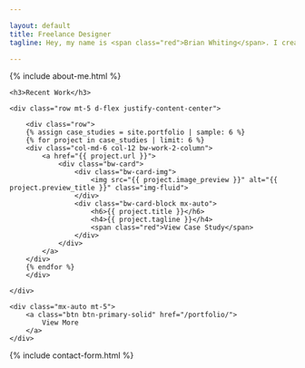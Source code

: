 ```yaml
---

layout: default
title: Freelance Designer
tagline: Hey, my name is <span class="red">Brian Whiting</span>. I create detailed, custom, modern <span class="red">high-quality designs</span> for your brand needs

---
```


{% include about-me.html %}

<div id="showcase-work" class="container p-5 text-center">
	
	<h3>Recent Work</h3>
		
	<div class="row mt-5 d-flex justify-content-center">
			
		<div class="row">
		{% assign case_studies = site.portfolio | sample: 6 %}
        {% for project in case_studies | limit: 6 %}
        <div class="col-md-6 col-12 bw-work-2-column">
            <a href="{{ project.url }}">
                <div class="bw-card">
                    <div class="bw-card-img">
                        <img src="{{ project.image_preview }}" alt="{{ project.preview_title }}" class="img-fluid">
                    </div>
                    <div class="bw-card-block mx-auto">
                        <h6>{{ project.title }}</h6>
                        <h4>{{ project.tagline }}</h4>
                        <span class="red">View Case Study</span>
                    </div>
                </div>
            </a>
        </div>
        {% endfor %}
        </div>
		
	</div>
	
	<div class="mx-auto mt-5">
		<a class="btn btn-primary-solid" href="/portfolio/">
			View More
		</a>
	</div>

</div>

{% include contact-form.html %}